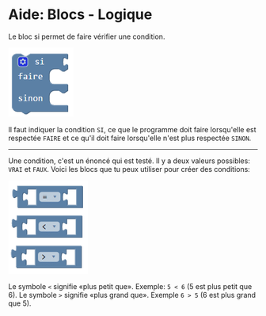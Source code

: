 # Aide: Blocs - Logique

Le bloc si permet de faire vérifier une condition.

![Bloc si sinon][bloc_si_sinon]

Il faut indiquer la condition `SI`, ce que le programme doit faire lorsqu'elle est respectée `FAIRE` et ce qu'il doit faire lorsqu'elle n'est plus respectée `SINON`.

***

Une condition, c'est un énoncé qui est testé. Il y a deux valeurs possibles: `VRAI` et `FAUX`.
Voici les blocs que tu peux utiliser pour créer des conditions:

![Blocs conditions][conditions]

Le symbole `<` signifie «plus petit que». Exemple: `5 < 6` (5 est plus petit que 6).
Le symbole `>` signifie «plus grand que». Exemple `6 > 5` (6 est plus grand que 5).

[bloc_si_sinon]: img/bloc_si_sinon.png
[conditions]: img/conditions.png



